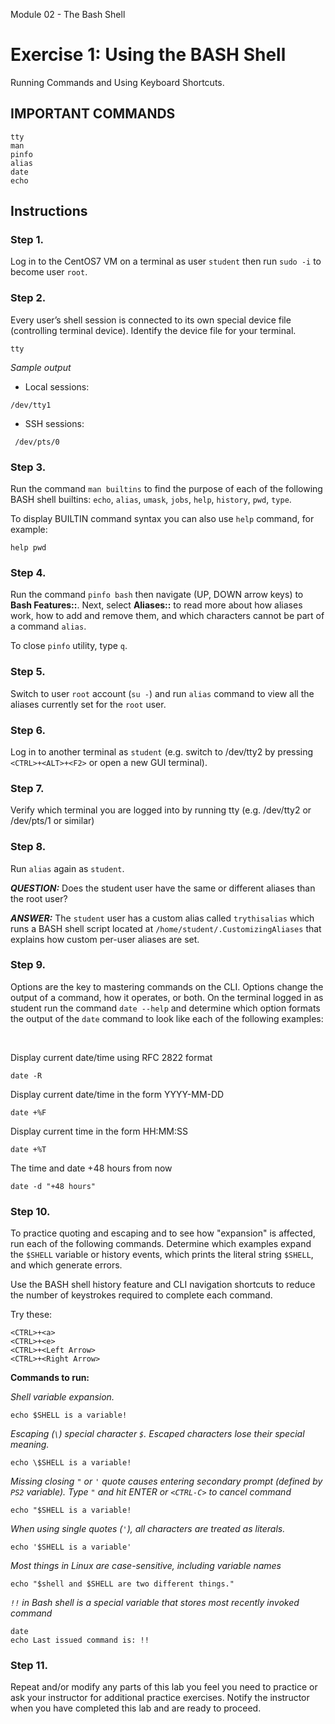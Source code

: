 Module 02 - The Bash Shell



# Exercise 1: Using the BASH Shell


Running Commands and Using Keyboard Shortcuts.


## IMPORTANT COMMANDS



```console
tty
man
pinfo
alias
date
echo
```



## Instructions



### Step 1. 

Log in to the CentOS7 VM on a terminal as user `student` then run `sudo -i` to become user `root`.

### Step 2.

Every user’s shell session is connected to its own special device file (controlling terminal device). Identify the device file for your terminal.


```console
tty
```

*Sample output*

* Local sessions:

```console
/dev/tty1
```

* SSH sessions:

```
 /dev/pts/0
```



### Step 3.

Run the command `man builtins` to find the purpose of each of the following BASH shell builtins: `echo`, `alias`, `umask`, `jobs`, `help`, `history`, `pwd`, `type`.

To display BUILTIN command syntax you can also use `help` command, for example:

```console
help pwd
```


### Step 4.

Run the command `pinfo bash` then navigate (UP, DOWN arrow keys) to **Bash Features::**. Next, select **Aliases::** to read more about how aliases work, how to add and remove them, and which characters cannot be part of a command `alias`. 

 
    
To close `pinfo` utility, type `q`.


    
### Step 5.

Switch to user `root` account (`su -`) and run `alias` command to view all the aliases currently set for the `root` user.


### Step 6.

Log in to another terminal as `student` (e.g. switch to /dev/tty2 by pressing `<CTRL>+<ALT>+<F2>` or open a new GUI terminal).


### Step 7.

Verify which terminal you are logged into by running  tty (e.g.  /dev/tty2 or /dev/pts/1 or similar)


### Step 8.

Run `alias` again as `student`.

***QUESTION:***  Does the student user have the same or different aliases than the root user?


***ANSWER:***  The `student` user has a custom alias called `trythisalias` which runs a BASH shell script located at `/home/student/.CustomizingAliases` that explains how custom per-user aliases are set.


### Step 9.

Options are the key to mastering commands on the CLI. Options change the output of a command, how it operates, or both. On the terminal logged in as student run the command `date --help` and determine which option formats the output of the `date` command to look like each of the following examples:

<br>

Display current date/time using RFC 2822 format

```console
date -R
```

Display current date/time in the form YYYY-MM-DD

```console
date +%F
```

Display current time in the form HH:MM:SS

```console
date +%T
```

The time and date +48 hours from now

```console
date -d "+48 hours"
```


### Step 10.

To practice quoting and escaping and to see how "expansion" is affected, run each of the following commands. Determine which examples expand the `$SHELL` variable or history events, which prints the literal string `$SHELL`, and which generate errors.

Use the BASH shell history feature and CLI navigation shortcuts to reduce the number of keystrokes required to complete each command.


Try these:

```console
<CTRL>+<a> 
<CTRL>+<e>
<CTRL>+<Left Arrow>
<CTRL>+<Right Arrow>
```

**Commands to run:**


*Shell variable expansion.*

```console
echo $SHELL is a variable!
```



*Escaping (`\`) special character `$`. Escaped characters lose their special meaning.*

```console
echo \$SHELL is a variable!
```



*Missing closing `"` or `'` quote causes entering secondary prompt (defined by `PS2` variable). Type `"` and hit ENTER or `<CTRL-C>` to cancel command*

```console
echo "$SHELL is a variable!
```



*When using single quotes (`'`), all characters are treated as literals.*


```console
echo '$SHELL is a variable'
```



*Most things in Linux are case-sensitive, including variable names*


```console
echo "$shell and $SHELL are two different things."
```



*`!!` in Bash shell is a special variable that stores most recently invoked command*


```console
date
echo Last issued command is: !!
```




### Step 11.

Repeat and/or modify any parts of this lab you feel you need to practice or ask your instructor for additional practice exercises.  Notify the instructor when you have completed this lab and are ready to proceed.


 
 
